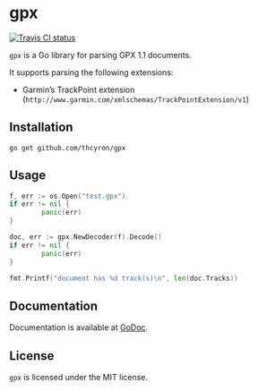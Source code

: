 # gpx

[![Travis CI status](https://api.travis-ci.org/thcyron/gpx.svg)](https://travis-ci.org/thcyron/gpx)

`gpx` is a Go library for parsing GPX 1.1 documents.

It supports parsing the following extensions:

* Garmin’s TrackPoint extension (`http://www.garmin.com/xmlschemas/TrackPointExtension/v1`)

## Installation

    go get github.com/thcyron/gpx

## Usage

```go
f, err := os.Open("test.gpx")
if err != nil {
        panic(err)
}

doc, err := gpx.NewDecoder(f).Decode()
if err != nil {
        panic(err)
}

fmt.Printf("document has %d track(s)\n", len(doc.Tracks))
```

## Documentation

Documentation is available at [GoDoc](http://godoc.org/github.com/thcyron/gpx).

## License

`gpx` is licensed under the MIT license.
